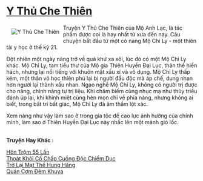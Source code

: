 <a href="https://utruyen.com/y-thu-che-thien/1628/" title="Y Thủ Che Thiên"><h1>Y Thủ Che Thiên</h1></a><div style="display:table"><img align="right" style="float: left; padding: 10px;" src="https://utruyen.com/images/story/200x260/y-thu-che-thien.jpg" alt="Y Thủ Che Thiên">Truyện Y Thủ Che Thiên của Mộ Anh Lạc, là tác phẩm được coi là hay nhất từ xưa đến nay. Câu chuyện bắt đầu từ một cô nàng Mộ Chỉ Ly - một thiên tài y học ở thế kỷ 21.<p></p>Đột nhiên một ngày nàng trở về quá khứ xa xôi, lúc đó có một Mộ Chi Ly khác. Mộ Chỉ Ly, tam tiểu thư của Mộ gia Thiên Huyền Đại Lục, thân thế hiển hách, nhưng lại nổi tiếng với khuôn mặt xấu xí và vô dụng. Mộ Chỉ Ly thấp kém, một thân võ học thiên phú lại bị người đầu độc mà áp chế, dung nhan hơn người lại thành xấu nhan. Ngạo nghễ Mộ Chỉ Ly, không có người trị được cho nàng, chính nàng tự trị liệu. Khi châm biếm cùng nhục mạ như thủy triều đánh úp lại, khi khinh miệt cùng hèn mọn chỉ về phía nàng, nhưng không ai biết, trong bất tri bất giác, Mộ Chỉ Ly đã âm thầm lột xác.<p></p>Xem nàng như vậy làm sao ở trong gia tộc đề cao lực ảnh hưởng của chính mình, làm sao ở Thiên Huyền Đại Lục này nhấc lên một mảnh gió lốc.</div><p><br><b>Truyện Hay Khác :</b></p><a href="https://utruyen.com/hon-trom-55-lan/5907/" alt="Hôn Trộm 55 Lần">Hôn Trộm 55 Lần</a><br/><a href="https://truyenngontinhay.wordpress.com/2019/10/03/thoat-khoi-co-chap-cuong-doc-chiem-duc/" alt="Thoát Khỏi Cố Chấp Cuồng Độc Chiếm Dục">Thoát Khỏi Cố Chấp Cuồng Độc Chiếm Dục</a><br/><a href="https://truyenngontinhay.wordpress.com/2019/10/03/tro-lai-mat-the-hung-hang/" alt="Trở Lại Mạt Thế Hung Hăng">Trở Lại Mạt Thế Hung Hăng</a><br/><a href="https://dammyh.wordpress.com/2019/11/07/quan-com-dem-khuya/" alt="Quán Cơm Đêm Khuya">Quán Cơm Đêm Khuya</a><br/>